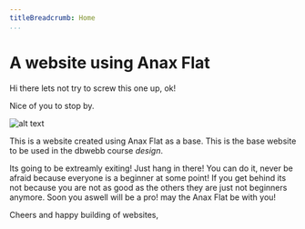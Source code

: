 ```yaml
---
titleBreadcrumb: Home
...
```

A website using Anax Flat
===============================

Hi there lets not try to screw this one up, ok!

Nice of you to stop by.

<img src="img/reinhardt.png" alt="alt text">

This is a website created using Anax Flat as a base. This is the base website to be used in the dbwebb course *design*.

Its going to be extreamly exiting! Just hang in there! You can do it, never be afraid because everyone is a beginner at some point!
If you get behind its not because you are not as good as the others they are just not beginners anymore. Soon you aswell will be a pro!
may the Anax Flat be with you!

Cheers and happy building of websites,  
